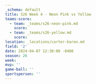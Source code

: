 ```yaml
---
_schema: default
title: S26 Week 4 - Neon Pink vs Yellow
teams-score:
  - team: _teams/s26-neon-pink.md
    score:
  - team: _teams/s26-yellow.md
    score:
location: _locations/carter-baron.md
field: '2'
date: 2024-04-07 12:30:00 -0400
season: 26
week:
mvp: ''
game-ball: ''
sportsperson: ''
---
```

